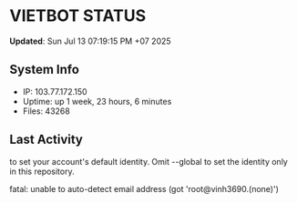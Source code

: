 # VIETBOT STATUS
**Updated**: Sun Jul 13 07:19:15 PM +07 2025

## System Info
- IP: 103.77.172.150
- Uptime: up 1 week, 23 hours, 6 minutes
- Files: 43268

## Last Activity

to set your account's default identity.
Omit --global to set the identity only in this repository.

fatal: unable to auto-detect email address (got 'root@vinh3690.(none)')
